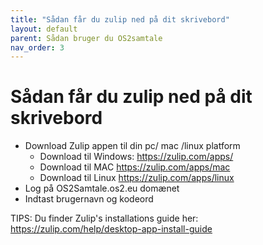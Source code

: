 ```yaml
---
title: "Sådan får du zulip ned på dit skrivebord"
layout: default
parent: Sådan bruger du OS2samtale  
nav_order: 3
---
```


# Sådan får du zulip ned på dit skrivebord

- Download Zulip appen til din pc/ mac /linux platform
  - Download til Windows: https://zulip.com/apps/
  - Download til MAC https://zulip.com/apps/mac
  - Download til Linux https://zulip.com/apps/linux
- Log på OS2Samtale.os2.eu domænet 
- Indtast brugernavn og kodeord

TIPS: Du finder Zulip's installations guide her: https://zulip.com/help/desktop-app-install-guide